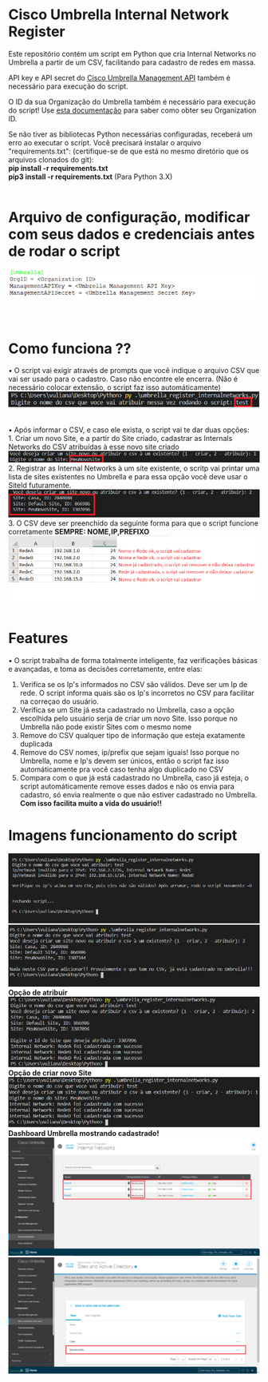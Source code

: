 # Cisco Umbrella Internal Network Register

Este repositório contém um script em Python que cria Internal Networks no Umbrella a partir de um CSV, facilitando para cadastro de redes em massa.

API key e API secret do <a href="https://docs.umbrella.com/umbrella-api/docs/authentication-and-errors">Cisco Umbrella Management API</a> também é necessário para execução do script.

O ID da sua Organização do Umbrella também é necessário para execução do script! Use <a href = "https://docs.umbrella.com/deployment-umbrella/docs/find-your-organization-id" target="_blank">esta documentação</a> para saber como obter seu Organization ID.

Se não tiver as bibliotecas Python necessárias configuradas, receberá um erro ao executar o script. Você precisará instalar o arquivo "requirements.txt": (certifique-se de que está no mesmo diretório que os arquivos clonados do git):<br>
<b> pip install -r requirements.txt</b><br>
<b> pip3 install -r requirements.txt</b> (Para Python 3.X)<br><br>

# Arquivo de configuração, modificar com seus dados e credenciais antes de rodar o script
<img src="screenshots/config_file.png"><br><br><br>


# Como funciona ??
• O script vai exigir através de prompts que você indique o arquivo CSV que vai ser usado para o cadastro. Caso não encontre ele encerra. (Não é necessário colocar extensão, o script faz isso automáticamente)
<img src="screenshots/informa_csv.png"><br><br><br>
• Após informar o CSV, e caso ele exista, o script vai te dar duas opções:<br> 
    1. Criar um novo Site, e a partir do Site criado, cadastrar as Internals Networks do CSV atribuídas à esse novo site criado
    <img src="screenshots/criar_novo_site.png"><br>
    2. Registrar as Internal Networks à um site existente, o scritp vai printar uma lista de sites existentes no Umbrella e para essa opção você deve usar o SiteId futuramente.
    <img src="screenshots/lista_sites.png"><br>
    3. O CSV deve ser preenchido da seguinte forma para que o script funcione corretamente
<b> SEMPRE: NOME,IP,PREFIXO</b>
<img src="screenshots/csv.png"><br><br>

# Features
• O script trabalha de forma totalmente inteligente, faz verificações básicas e avançadas, e toma as decisões corretamente, entre elas:<br>
1. Verifica se os Ip's informados no CSV são válidos. Deve ser um Ip de rede. O script informa quais são os Ip's incorretos no CSV para facilitar na correçao do usuário.
2. Verifica se um Site já esta cadastrado no Umbrella, caso a opção escolhida pelo usuário serja de criar um novo Site. Isso porque no Umbrella não pode existir Sites com o mesmo nome
3. Remove do CSV qualquer tipo de informação que esteja exatamente duplicada
4. Remove do CSV nomes, ip/prefix que sejam iguais! Isso porque no Umbrella, nome e Ip's devem ser únicos, então o script faz isso automáticamente pra você caso tenha algo duplicado no CSV
5. Compara com o que já está cadastrado no Umbrella, caso já esteja, o script automáticamente remove esses dados e não os envia para cadastro, só envia realmente o que não estiver cadastrado no Umbrella. <b>Com isso facilita muito a vida do usuário!!</b>

# Imagens funcionamento do script
<img src="screenshots/ip_invalido.png"><br>
<img src="screenshots/nadanovo.png"><br>
<b> Opção de atribuir<b>
<img src="screenshots/script_atribuir.png"><br>
<b> Opção de criar novo Site<b>
<img src="screenshots/script_novosite.png"><br>
<b> Dashboard Umbrella mostrando cadastrado!
<img src="screenshots/umbrella_internalnet.png"><br>
<img src="screenshots/umbrella_sites.png"><br>

